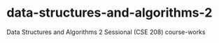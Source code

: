 # data-structures-and-algorithms-2
Data Structures and Algorithms 2 Sessional (CSE 208) course-works
